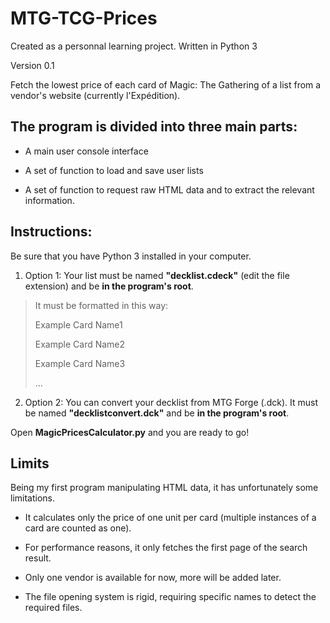 # MTG-TCG-Prices

Created as a personnal learning project.
Written in Python 3

Version 0.1

Fetch the lowest price of each card of Magic: The Gathering of a list from a vendor's website (currently l'Expédition).

## The program is divided into three main parts:

* A main user console interface

* A set of function to load and save user lists

* A set of function to request raw HTML data and to extract the relevant information.


## Instructions:

Be sure that you have Python 3 installed in your computer.

1. Option 1: Your list must be named **"decklist.cdeck"** (edit the file extension) and be **in the program's root**.

  >  It must be formatted in this way: 
  >
  > Example Card Name1
  >
  > Example Card Name2
  >
  > Example Card Name3
  >
  > ...

2. Option 2: You can convert your decklist from MTG Forge (.dck). It must be named **"decklistconvert.dck"** and be **in the program's root**.

Open **MagicPricesCalculator.py** and you are ready to go!

## Limits

Being my first program manipulating HTML data, it has unfortunately some limitations.

* It calculates only the price of one unit per card (multiple instances of a card are counted as one).

* For performance reasons, it only fetches the first page of the search result.

* Only one vendor is available for now, more will be added later.

* The file opening system is rigid, requiring specific names to detect the required files.
